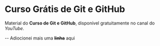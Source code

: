 # Curso Grátis de Git e GitHub
Material do **Curso de Git e GitHub**, disponível gratuitamente no canal do *YouTube*.

--
Adiocionei mais uma **~~linha~~** aqui

